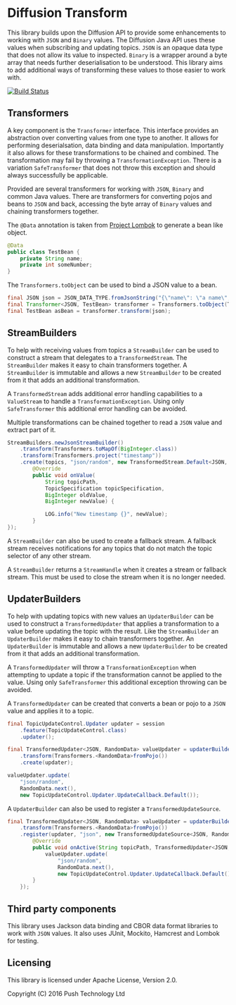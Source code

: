 # Diffusion Transform

This library builds upon the Diffusion API to provide some enhancements to working with `JSON` and `Binary` values.
The Diffusion Java API uses these values when subscribing and updating topics. `JSON` is an opaque data type that does
not allow its value to inspected. `Binary` is a wrapper around a byte array that needs further deserialisation to be
understood. This library aims to add additional ways of transforming these values to those easier to work with.

[![Build Status](https://travis-ci.org/pushtechnology/diffusion-transform.svg?branch=master)](https://travis-ci.org/pushtechnology/diffusion-transform)

## Transformers

A key component is the `Transformer` interface. This interface provides an abstraction over converting values from one
type to another. It allows for performing deserialsation, data binding and data manipulation. Importantly it also allows
for these transformations to be chained and combined. The transformation may fail by throwing a
`TransformationException`. There is a variation `SafeTransformer` that does not throw this exception and should always
successfully be applicable.

Provided are several transformers for working with `JSON`, `Binary` and common Java values. There are transformers for
converting pojos and beans to `JSON` and back, accessing the byte array of `Binary` values and chaining transformers
together.

The `@Data` annotation is taken from [Project Lombok](https://projectlombok.org/) to generate a bean like object.

```java
@Data
public class TestBean {
    private String name;
    private int someNumber;
}
```

The `Transformers.toObject` can be used to bind a JSON value to a bean.

```java
final JSON json = JSON_DATA_TYPE.fromJsonString("{\"name\": \"a name\", \"someNumber\": 7}");
final Transformer<JSON, TestBean> transformer = Transformers.toObject(TestBean.class);
final TestBean asBean = transformer.transform(json);
```

## StreamBuilders

To help with receiving values from topics a `StreamBuilder` can be used to construct a stream that delegates to a
`TransformedStream`. The `StreamBuilder` makes it easy to chain transformers together. A `StreamBuilder` is
immutable and allows a new `StreamBuilder` to be created from it that adds an additional transformation.

A `TransformedStream` adds additional error handling capabilities to a `ValueStream` to handle a
`TransformationException`. Using only `SafeTransformer` this additional error handling can be avoided.

Multiple transformations can be chained together to read a `JSON` value and extract part of it.

```java
StreamBuilders.newJsonStreamBuilder()
    .transform(Transformers.toMapOf(BigInteger.class))
    .transform(Transformers.project("timestamp"))
    .create(topics, "json/random", new TransformedStream.Default<JSON, BigInteger>() {
        @Override
        public void onValue(
            String topicPath,
            TopicSpecification topicSpecification,
            BigInteger oldValue,
            BigInteger newValue) {

            LOG.info("New timestamp {}", newValue);
        }
});
```

A `StreamBuilder` can also be used to create a fallback stream. A fallback stream receives notifications for any topics
that do not match the topic selector of any other stream.

A `StreamBuilder` returns a `StreamHandle` when it creates a stream or fallback stream. This must be used to close the
stream when it is no longer needed.

## UpdaterBuilders

To help with updating topics with new values an `UpdaterBuilder` can be used to construct a `TransformedUpdater` that
applies a transformation to a value before updating the topic with the result. Like the `StreamBuilder` an
`UpdaterBuilder` makes it easy to chain transformers together. An `UpdaterBuilder` is immutable and allows a new
`UpdaterBuilder` to be created from it that adds an additional transformation.

A `TransformedUpdater` will throw a `TransformationException` when attempting to update a topic if the transformation
cannot be applied to the value. Using only `SafeTransformer` this additional exception throwing can be avoided.

A `TransformedUpdater` can be created that converts a bean or pojo to a `JSON` value and applies it to a topic.  

```java
final TopicUpdateControl.Updater updater = session
    .feature(TopicUpdateControl.class)
    .updater();

final TransformedUpdater<JSON, RandomData> valueUpdater = updaterBuilder(JSON.class)
    .transform(Transformers.<RandomData>fromPojo())
    .create(updater);

valueUpdater.update(
    "json/random",
    RandomData.next(),
    new TopicUpdateControl.Updater.UpdateCallback.Default());
```

A `UpdaterBuilder` can also be used to register a `TransformedUpdateSource`.

```java
final TransformedUpdater<JSON, RandomData> valueUpdater = updaterBuilder(JSON.class)
    .transform(Transformers.<RandomData>fromPojo())
    .register(updater, "json", new TransformedUpdateSource<JSON, RandomData, TransformedUpdater<JSON, RandomData>>() {
        @Override
        public void onActive(String topicPath, TransformedUpdater<JSON, RandomData> valueUpdater) {
            valueUpdater.update(
                "json/random",
                RandomData.next(),
                new TopicUpdateControl.Updater.UpdateCallback.Default());
        }
    });
```

## Third party components

This library uses Jackson data binding and CBOR data format libraries to work with `JSON` values.
It also uses JUnit, Mockito, Hamcrest and Lombok for testing.

## Licensing

This library is licensed under Apache License, Version 2.0.

Copyright (C) 2016 Push Technology Ltd
